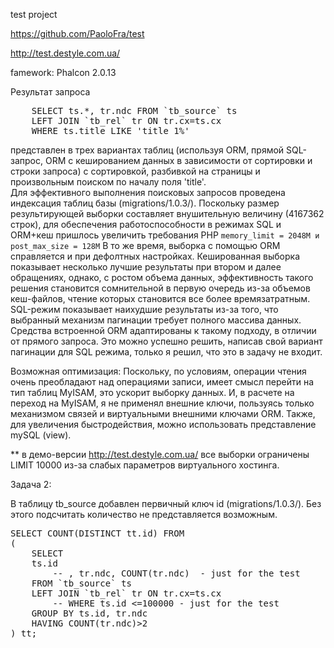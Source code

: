 test project

https://github.com/PaoloFra/test

http://test.destyle.com.ua/

famework: Phalcon 2.0.13

Результат запроса
<pre>
    SELECT ts.*, tr.ndc FROM `tb_source` ts
    LEFT JOIN `tb_rel` tr ON tr.cx=ts.cx
    WHERE ts.title LIKE 'title 1%'
</pre>
представлен в трех вариантах таблиц (используя ORM, прямой SQL-запрос, ORM с кешированием данных 
в зависимости от сортировки и строки запроса) с сортировкой, разбивкой на страницы 
и произвольным поиском по началу поля 'title'.    
Для эффективного выполнения поисковых запросов проведена индексация таблиц базы (migrations/1.0.3/).
Поскольку размер результирующей выборки составляет внушительную величину (4167362 строк), 
для обеспечения работоспособности в режимах SQL и ORM+кеш пришлось увеличить требования PHP
`memory_limit = 2048M и   
post_max_size = 128M`
В то же время, выборка с помощью ORM справляется и при дефолтных настройках.
Кешированная выборка показывает несколько лучшие результаты при втором и далее обращениях, однако,
с ростом объема данных, эффективность такого решения становится сомнительной в первую очередь из-за объемов кеш-файлов, 
чтение которых становится все более времязатратным.
SQL-режим показывает наихудшие результаты из-за того, что выбранный механизм пагинации требует полного массива данных.
Средства встроенной ORM адаптированы к такому подходу, в отличии от прямого запроса. Это можно успешно решить,
написав свой вариант пагинации для SQL режима, только я решил, что это в задачу не входит.

Возможная оптимизация:
    Поскольку, по условиям, операции чтения очень преобладают над операциями записи, имеет смысл перейти 
    на тип таблиц MyISAM, это ускорит выборку данных. И, в расчете на переход на MyISAM, я не применял внешние ключи,
    пользуясь только механизмом связей и виртуальными внешними ключами ORM.
    Также, для увеличения быстродействия, можно использовать представление mySQL (view).

** в демо-версии http://test.destyle.com.ua/ все выборки ограничены LIMIT 10000 из-за слабых параметров виртуального хостинга.

Задача 2:

В таблицу tb_source добавлен первичный ключ id (migrations/1.0.3/).
Без этого подсчитать количество не представляется возможным.

<pre>
SELECT COUNT(DISTINCT tt.id) FROM
(
    SELECT 
    ts.id
        -- , tr.ndc, COUNT(tr.ndc)  - just for the test
    FROM `tb_source` ts
    LEFT JOIN `tb_rel` tr ON tr.cx=ts.cx
        -- WHERE ts.id <=100000 - just for the test
    GROUP BY ts.id, tr.ndc
    HAVING COUNT(tr.ndc)>2
) tt;
</pre>


